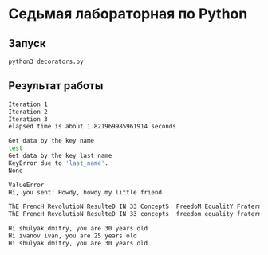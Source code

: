 # Седьмая лабораторная по Python

## Запуск

```shell
python3 decorators.py
```

## Результат работы

```bash
Iteration 1
Iteration 2
Iteration 3
elapsed time is about 1.821969985961914 seconds

Get data by the key name
test
Get data by the key last_name
KeyError due to 'last_name'.
None 

ValueError
Hi, you sent: Howdy, howdy my little friend 

ThE FrencH RevolutioN ResulteD IN 33 ConceptS  FreedoM EqualitY FraternitY
ThE FrencH RevolutioN ResulteD IN 33 concepts  freedom equality fraternity 

Hi shulyak dmitry, you are 30 years old
Hi ivanov ivan, you are 25 years old
Hi shulyak dmitry, you are 30 years old
``` 

